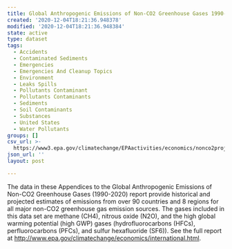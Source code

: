```yaml
---
title: Global Anthropogenic Emissions of Non-CO2 Greenhouse Gases 1990-2020
created: '2020-12-04T18:21:36.948378'
modified: '2020-12-04T18:21:36.948384'
state: active
type: dataset
tags:
  - Accidents
  - Contaminated Sediments
  - Emergencies
  - Emergencies And Cleanup Topics
  - Environment
  - Leaks Spills
  - Pollutants Contaminant
  - Pollutants Contaminants
  - Sediments
  - Soil Contaminants
  - Substances
  - United States
  - Water Pollutants
groups: []
csv_url: >-
  https://www3.epa.gov/climatechange/EPAactivities/economics/nonco2projections.html
json_url: ''
layout: post

---
```

The data in these Appendices to the Global Anthropogenic Emissions of Non-CO2 Greenhouse Gases (1990-2020) report provide historical and projected estimates of emissions from over 90 countries and 8 regions for all major non-CO2 greenhouse gas emission sources. The gases included in this data set are methane (CH4), nitrous oxide (N2O), and the high global warming potential (high GWP) gases (hydrofluorocarbons (HFCs), perfluorocarbons (PFCs), and sulfur hexafluoride (SF6)). See the full report at http://www.epa.gov/climatechange/economics/international.html.
